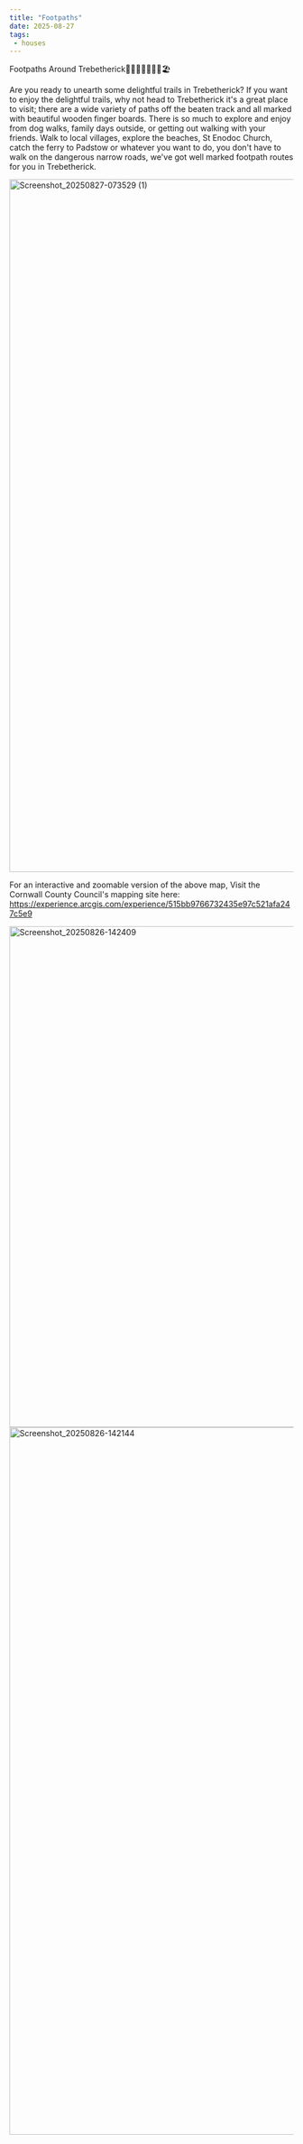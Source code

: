 ```yaml
---
title: "Footpaths"
date: 2025-08-27
tags: 
 - houses
---
```


Footpaths Around Trebetherick🏃🐕‍🦺🚸🦋🌼🚶🏖

Are you ready to unearth some delightful trails in Trebetherick? If you want to enjoy the delightful trails, why not head to Trebetherick it's a great place to visit; there are a wide variety of paths off the beaten track and all marked with beautiful wooden finger boards. There is so much to explore and enjoy from dog walks, family days outside, or getting out walking with your friends. Walk to local villages, explore the beaches, St Enodoc Church, catch the ferry to Padstow or whatever you want to do, you don't have to walk on the dangerous narrow roads, we've got well marked footpath routes for you in Trebetherick.

<img width="1080" height="1228" alt="Screenshot_20250827-073529 (1)" src="https://github.com/user-attachments/assets/15aff403-3b44-412e-91d4-dc2a0a0adc97" />

For an interactive and zoomable version of the above map, Visit the Cornwall County Council's mapping site here: <https://experience.arcgis.com/experience/515bb9766732435e97c521afa247c5e9>

<img width="810" height="888" alt="Screenshot_20250826-142409" src="https://github.com/user-attachments/assets/2bf9208f-f671-4352-aa85-07e9d8405292" />
<img width="951" height="1254" alt="Screenshot_20250826-142144" src="https://github.com/user-attachments/assets/24ed5f0c-c9b6-4957-86a2-0cf6196901b1" />
